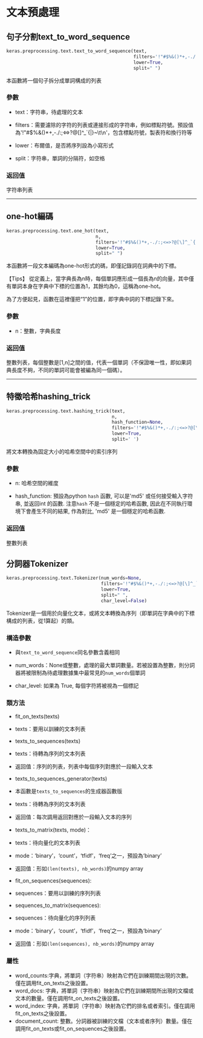 # 文本預處理

## 句子分割text_to_word_sequence
```python
keras.preprocessing.text.text_to_word_sequence(text,
                                               filters='!"#$%&()*+,-./:;<=>?@[\]^_`{|}~\t\n',
                                               lower=True,
                                               split=" ")
```
本函數將一個句子拆分成單詞構成的列表

### 參數

* text：字符串，待處理的文本

* filters：需要濾除的字符的列表或連接形成的字符串，例如標點符號。預設值為'!"#$%&()*+,-./:;<=>?@[\]^_`{|}~\t\n'，包含標點符號，製表符和換行符等

* lower：布爾值，是否將序列設為小寫形式

* split：字符串，單詞的分隔符，如空格

### 返回值

字符串列表

***

## one-hot編碼
```python
keras.preprocessing.text.one_hot(text,
                                 n,
                                 filters='!"#$%&()*+,-./:;<=>?@[\]^_`{|}~\t\n',
                                 lower=True,
                                 split=" ")
```
本函數將一段文本編碼為one-hot形式的碼，即僅記錄詞在詞典中的下標。


【Tips】
從定義上，當字典長為n時，每個單詞應形成一個長為n的向量，其中僅有單詞本身在字典中下標的位置為1，其餘均為0，這稱為one-hot。

為了方便起見，函數在這裡僅把“1”的位置，即字典中詞的下標記錄下來。

### 參數

* n：整數，字典長度

### 返回值

整數列表，每個整數是\[1,n\]之間的值，代表一個單詞（不保證唯一性，即如果詞典長度不夠，不同的單詞可能會被編為同一個碼）。

***

## 特徵哈希hashing_trick
```python
keras.preprocessing.text.hashing_trick(text,
                                       n,
                                       hash_function=None,
                                       filters='!"#$%&()*+,-./:;<=>?@[\]^_`{|}~\t\n',
                                       lower=True,
                                       split=' ')
```
將文本轉換為固定大小的哈希空間中的索引序列

### 參數

* n: 哈希空間的維度

* hash_function: 預設為python `hash` 函數, 可以是'md5' 或任何接受輸入字符串, 並返回int 的函數. 注意`hash` 不是一個穩定的哈希函數, 因此在不同執行環境下會產生不同的結果, 作為對比, 'md5' 是一個穩定的哈希函數.

### 返回值

整數列表

## 分詞器Tokenizer
```python
keras.preprocessing.text.Tokenizer(num_words=None,
                                   filters='!"#$%&()*+,-./:;<=>?@[\]^_`{|}~\t\n',
                                   lower=True,
                                   split=" ",
                                   char_level=False)
```
Tokenizer是一個用於向量化文本，或將文本轉換為序列（即單詞在字典中的下標構成的列表，從1算起）的類。

### 構造參數

* 與```text_to_word_sequence```同名參數含義相同

* num_words：None或整數，處理的最大單詞數量。若被設置為整數，則分詞器將被限制為待處理數據集中最常見的```num_words```個單詞

* char_level: 如果為 True, 每個字符將被視為一個標記

### 類方法

* fit_on_texts(texts)

* texts：要用以訓練的文本列表

* texts_to_sequences(texts)

* texts：待轉為序列的文本列表

* 返回值：序列的列表，列表中每個序列對應於一段輸入文本

* texts_to_sequences_generator(texts)

* 本函數是```texts_to_sequences```的生成器函數版

* texts：待轉為序列的文本列表

* 返回值：每次調用返回對應於一段輸入文本的序列

* texts_to_matrix(texts, mode)：

* texts：待向量化的文本列表

* mode：‘binary’，‘count’，‘tfidf’，‘freq’之一，預設為‘binary’

* 返回值：形如```(len(texts), nb_words)```的numpy array

* fit_on_sequences(sequences):

* sequences：要用以訓練的序列列表

* sequences_to_matrix(sequences):

* sequences：待向量化的序列列表

* mode：‘binary’，‘count’，‘tfidf’，‘freq’之一，預設為‘binary’

* 返回值：形如```(len(sequences), nb_words)```的numpy array

### 屬性
* word_counts:字典，將單詞（字符串）映射為它們在訓練期間出現的次數。僅在調用fit_on_texts之後設置。
* word_docs: 字典，將單詞（字符串）映射為它們在訓練期間所出現的文檔或文本的數量。僅在調用fit_on_texts之後設置。
* word_index: 字典，將單詞（字符串）映射為它們的排名或者索引。僅在調用fit_on_texts之後設置。
* document_count: 整數。分詞器被訓練的文檔（文本或者序列）數量。僅在調用fit_on_texts或fit_on_sequences之後設置。